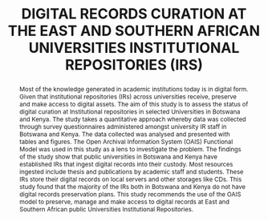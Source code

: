 ---
abstract: Most of the knowledge generated in academic institutions today is in digital
  form. Given that institutional repositories (IRs) across universities receive, preserve
  and make access to digital assets. The aim of this study is to assess the status
  of digital curation at Institutional repositories in selected Universities in Botswana
  and Kenya. The study takes a quantitative approach whereby data was collected through
  survey questionnaires administered amongst university IR staff in Botswana and Kenya.
  The data collected was analysed and presented with tables and figures. The Open
  Archival Information System (OAIS) Functional Model was used in this study as a
  lens to investigate the problem. The findings of the study show that public universities
  in Botswana and Kenya have established IRs that ingest digital records into their
  custody. Most resources ingested include thesis and publications by academic staff
  and students. These IRs store their digital records on local servers and other storages
  like CDs. This study found that the majority of the IRs both in Botswana and Kenya
  do not have digital records preservation plans. This study recommends the use of
  the OAIS model to preserve, manage and make access to digital records at East and
  Southern African public Universities Institutional Repositories.
creators:
- Juliet Erima
- Tshepho L. Mosweu
date: null
document_url: https://www.ideals.illinois.edu/items/128289/bitstreams/428943/data.pdf
grand_parent: iPRES
institutions: []
keywords:
- botswana
- kenya
- universities
- digital records curation
- institutional repositories
landing_page_url: https://hdl.handle.net/2142/121085
language: eng
layout: publication
license: CC-BY 4.0 International
notes_url: null
parent: iPRES 2023
publication_type: paper
size: null
slides_url: https://hdl.handle.net/2142/121672
source_name: iPRES
stream_url: null
title: DIGITAL RECORDS CURATION AT THE EAST AND SOUTHERN AFRICAN UNIVERSITIES INSTITUTIONAL
  REPOSITORIES (IRS)
year: 2023
---